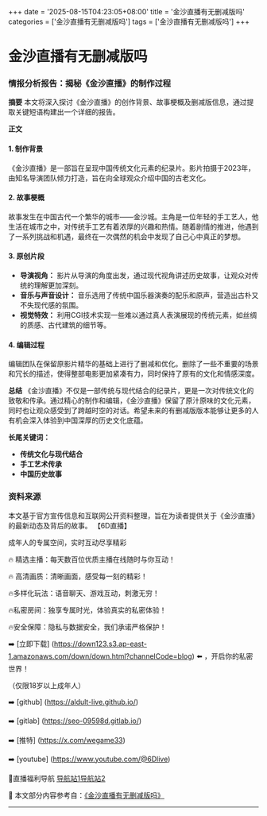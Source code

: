 +++
date = '2025-08-15T04:23:05+08:00'
title = '金沙直播有无删减版吗'
categories = ['金沙直播有无删减版吗']
tags = ['金沙直播有无删减版吗']
+++

# 金沙直播有无删减版吗

### 情报分析报告：揭秘《金沙直播》的制作过程

**摘要**
本文将深入探讨《金沙直播》的创作背景、故事梗概及删减版信息，通过提取关键短语构建出一个详细的报告。

**正文**

#### 1. 制作背景
《金沙直播》是一部旨在呈现中国传统文化元素的纪录片。影片拍摄于2023年，由知名导演团队倾力打造，旨在向全球观众介绍中国的古老文化。

#### 2. 故事梗概
故事发生在中国古代一个繁华的城市——金沙城。主角是一位年轻的手工艺人，他生活在城市之中，对传统手工艺有着浓厚的兴趣和热情。随着剧情的推进，他遇到了一系列挑战和机遇，最终在一次偶然的机会中发现了自己心中真正的梦想。

#### 3. 原创片段
- **导演视角：** 影片从导演的角度出发，通过现代视角讲述历史故事，让观众对传统的理解更加深刻。
- **音乐与声音设计：** 音乐选用了传统中国乐器演奏的配乐和原声，营造出古朴又不失现代感的氛围。
- **视觉特效：** 利用CGI技术实现一些难以通过真人表演展现的传统元素，如丝绸的质感、古代建筑的细节等。

#### 4. 编辑过程
编辑团队在保留原影片精华的基础上进行了删减和优化。删除了一些不重要的场景和冗长的描述，使得整部电影更加紧凑有力，同时保持了原有的文化和情感深度。

**总结**
《金沙直播》不仅是一部传统与现代结合的纪录片，更是一次对传统文化的致敬和传承。通过精心的制作和编辑，《金沙直播》保留了原汁原味的文化元素，同时也让观众感受到了跨越时空的对话。希望未来的有删减版版本能够让更多的人有机会深入体验到中国深厚的历史文化底蕴。

**长尾关键词：**
- **传统文化与现代结合**
- **手工艺术传承**
- **中国历史故事**

### 资料来源
本文基于官方宣传信息和互联网公开资料整理，旨在为读者提供关于《金沙直播》的最新动态及背后的故事。
【6D直播】

 成年人的专属空间，实时互动尽享精彩

🔥 精选主播：每天数百位优质主播在线随时与你互动！

🔥 高清画质：清晰画面，感受每一刻的精彩！

🔥多样化玩法：语音聊天、游戏互动，刺激无穷！

🔥私密房间：独享专属时光，体验真实的私密体验！

🔥安全保障：隐私与数据安全，我们承诺严格保护！

➡️ [立即下载] (https://down123.s3.ap-east-1.amazonaws.com/down/down.html?channelCode=blog) ⬅️ ，开启你的私密世界！

 （仅限18岁以上成年人）

➡️ [github] (https://aldult-live.github.io/)

➡️ [gitlab] (https://seo-09598d.gitlab.io/)

➡️ [推特] (https://x.com/wegame33)

➡️ [youtube] (https://www.youtube.com/@6Dlive)

🔞直播福利导航   [导航站1](https://webstack-86085a.gitlab.io/)[导航站2](https://onlygit123-2.github.io/)

📘 本文部分内容参考自：[《金沙直播有无删减版吗》](https://webstack-hugo-17.pages.dev/)

---
